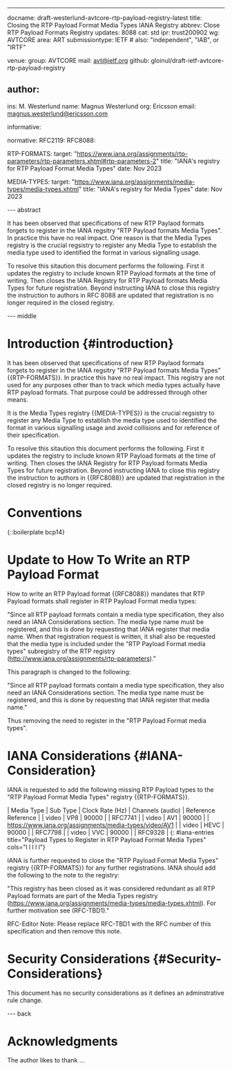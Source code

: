 ---
docname: draft-westerlund-avtcore-rtp-payload-registry-latest
title: Closing the RTP Payload Format Media Types IANA Registry
abbrev: Close RTP Payload Formats Registry
updates: 8088
cat: std
ipr: trust200902
wg: AVTCORE
area: ART
submissiontype: IETF  # also: "independent", "IAB", or "IRTF"

venue:
  group: AVTCORE
  mail: avt@ietf.org
  github: gloinul/draft-ietf-avtcore-rtp-payload-registry

author:
-
   ins:  M. Westerlund
   name: Magnus Westerlund
   org: Ericsson
   email: magnus.westerlund@ericsson.com

informative:


normative:
  RFC2119:
  RFC8088:

  RTP-FORMATS:
    target: "https://www.iana.org/assignments/rtp-parameters/rtp-parameters.xhtml#rtp-parameters-2"
    title: "IANA's registry for RTP Payload Format Media Types"
    date: Nov 2023

  MEDIA-TYPES:
    target: "https://www.iana.org/assignments/media-types/media-types.xhtml"
    title: "IANA's registry for Media Types"
    date: Nov 2023


--- abstract

It has been observed that specifications of new RTP Paylaod formats
forgets to register in the IANA regsitry "RTP Payload formats Media
Types". In practice this have no real impact. One reason is that the
Media Types registry is the crucial regsistry to register any Media
Type to establish the media type used to identified the format in
various signalling usage.

To resolve this sitaution this document performs the following. First
it updates the registry to include known RTP Payload formats at the
time of writing. Then closes the IANA Registry for RTP Payload formats
Media Types for future registration. Beyond instructing IANA to close
this registry the instruction to authors in RFC 8088 are updated that
registration is no longer required in the closed registry.

--- middle

# Introduction {#introduction}

It has been observed that specifications of new RTP Paylaod formats
forgets to register in the IANA regsitry "RTP Payload formats Media
Types" {{RTP-FORMATS}}. In practice this have no real impact. This
registry are not used for any purposes other than to track which media
types actually have RTP payload formats. That purpose could be
addressed through other means.

It is the Media Types registry {{MEDIA-TYPES}} is the crucial
regsistry to register any Media Type to establish the media type used
to identified the format in various signalling usage and avoid
collisions and for reference of their specification.

To resolve this sitaution this document performs the following. First
it updates the registry to include known RTP Payload formats at the
time of writing. Then closes the IANA Registry for RTP Payload formats
Media Types for future registration. Beyond instructing IANA to close
this registry the instruction to authors in {{RFC8088}} are updated that
registration in the closed registry is no longer required.

# Conventions

{::boilerplate bcp14}


# Update to How To Write an RTP Payload Format

How to write an RTP Payload format {{RFC8088}} mandates that RTP
Payload formats shall register in RTP Payload Format media types:

"Since all RTP payload formats contain a media type specification,
they also need an IANA Considerations section.  The media type name
must be registered, and this is done by requesting that IANA register
that media name.  When that registration request is written, it shall
also be requested that the media type is included under the "RTP
Payload Format media types" subregistry of the RTP registry
(http://www.iana.org/assignments/rtp-parameters)."

This paragraph is changed to the following:

"Since all RTP payload formats contain a media type specification,
they also need an IANA Considerations section.  The media type name
must be registered, and this is done by requesting that IANA register
that media name."

Thus removing the need to register in the "RTP
Payload Format media types".

# IANA Considerations {#IANA-Consideration}

IANA is requested to add the following missing RTP Payload types to
the "RTP Payload Format Media Types" registry {{RTP-FORMATS}}.

| Media Type | Sub Type | Clock Rate (Hz) | Channels (audio) | Reference Reference |
| video | VP8 | 90000 | | RFC7741 |
| video | AV1 | 90000 | | https://www.iana.org/assignments/media-types/video/AV1 |
| video | HEVC | 90000 | | RFC7798 |
| video | VVC | 90000 | | RFC9328 |
{: #iana-entries title="Payload Types to Register in RTP Payload Format Media Types" cols="l l l l l"}

IANA is further requested to close the "RTP Payload Format Media
Types" registry {{RTP-FORMATS}} for any further registrations. IANA
should add the following to the note to the registry:

"This registry has been closed as it was considered redundant as all
RTP Payload formats are part of the Media Types registry
(https://www.iana.org/assignments/media-types/media-types.xhtml). For
further motivation see (RFC-TBD1)."

RFC-Editor Note: Please replace RFC-TBD1 with the RFC number of this
specification and then remove this note.

# Security Considerations {#Security-Considerations}

This document has no security considerations as it defines an adminstrative rule change.

--- back

# Acknowledgments

   The author likes to thank ...
